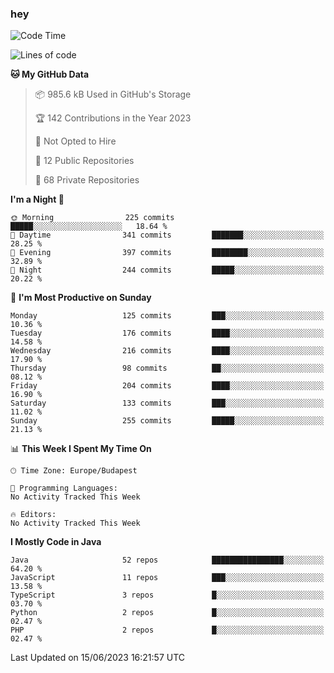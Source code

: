### hey

<!--START_SECTION:waka-->
![Code Time](http://img.shields.io/badge/Code%20Time-884%20hrs%2054%20mins-blue)

![Lines of code](https://img.shields.io/badge/From%20Hello%20World%20I%27ve%20Written-983.6%20thousand%20lines%20of%20code-blue)

**🐱 My GitHub Data** 

> 📦 985.6 kB Used in GitHub's Storage 
 > 
> 🏆 142 Contributions in the Year 2023
 > 
> 🚫 Not Opted to Hire
 > 
> 📜 12 Public Repositories 
 > 
> 🔑 68 Private Repositories 
 > 
**I'm a Night 🦉** 

```text
🌞 Morning                225 commits         █████░░░░░░░░░░░░░░░░░░░░   18.64 % 
🌆 Daytime                341 commits         ███████░░░░░░░░░░░░░░░░░░   28.25 % 
🌃 Evening                397 commits         ████████░░░░░░░░░░░░░░░░░   32.89 % 
🌙 Night                  244 commits         █████░░░░░░░░░░░░░░░░░░░░   20.22 % 
```
📅 **I'm Most Productive on Sunday** 

```text
Monday                   125 commits         ███░░░░░░░░░░░░░░░░░░░░░░   10.36 % 
Tuesday                  176 commits         ████░░░░░░░░░░░░░░░░░░░░░   14.58 % 
Wednesday                216 commits         ████░░░░░░░░░░░░░░░░░░░░░   17.90 % 
Thursday                 98 commits          ██░░░░░░░░░░░░░░░░░░░░░░░   08.12 % 
Friday                   204 commits         ████░░░░░░░░░░░░░░░░░░░░░   16.90 % 
Saturday                 133 commits         ███░░░░░░░░░░░░░░░░░░░░░░   11.02 % 
Sunday                   255 commits         █████░░░░░░░░░░░░░░░░░░░░   21.13 % 
```


📊 **This Week I Spent My Time On** 

```text
🕑︎ Time Zone: Europe/Budapest

💬 Programming Languages: 
No Activity Tracked This Week

🔥 Editors: 
No Activity Tracked This Week
```

**I Mostly Code in Java** 

```text
Java                     52 repos            ████████████████░░░░░░░░░   64.20 % 
JavaScript               11 repos            ███░░░░░░░░░░░░░░░░░░░░░░   13.58 % 
TypeScript               3 repos             █░░░░░░░░░░░░░░░░░░░░░░░░   03.70 % 
Python                   2 repos             █░░░░░░░░░░░░░░░░░░░░░░░░   02.47 % 
PHP                      2 repos             █░░░░░░░░░░░░░░░░░░░░░░░░   02.47 % 
```




 Last Updated on 15/06/2023 16:21:57 UTC
<!--END_SECTION:waka-->
